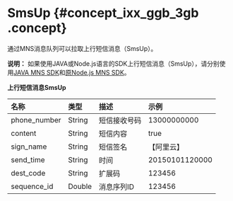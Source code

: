 # SmsUp {#concept_ixx_ggb_3gb .concept}

通过MNS消息队列可以拉取上行短信消息（SmsUp）。

**说明：** 如果使用JAVA或Node.js语言的SDK上行短信消息（SmsUp），请分别使用[JAVA MNS SDK](http://ytx-sdk.oss-cn-shanghai.aliyuncs.com/dysms_mns_java_sdk.zip)和[原Node.js MNS SDK](https://www.npmjs.com/package/@alicloud/sms-sdk)。

**上行短信消息SmsUp**

|名称|类型|描述|示例|
|:-|:-|:-|:-|
|phone\_number|String|短信接收号码|13000000000|
|content|String|短信内容|true|
|sign\_name|String|短信签名|【阿里云】|
|send\_time|String|时间|20150101120000|
|dest\_code|String|扩展码|123456|
|sequence\_id|Double|消息序列ID|123456|

